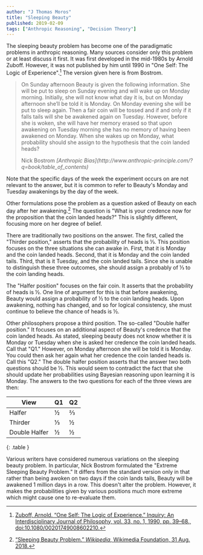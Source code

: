 ```yaml
---
author: "J Thomas Moros"
title: "Sleeping Beauty"
published: 2019-02-09
tags: ["Anthropic Reasoning", "Decision Theory"]
---
```

The sleeping beauty problem has become one of the paradigmatic problems in anthropic reasoning. Many sources consider only this problem or at least discuss it first. It was first developed in the mid-1980s by Arnold Zuboff. However, it was not published by him until 1990 in "One Self: The Logic of Experience".[^OneSelf] The version given here is from Bostrom.

> On Sunday afternoon Beauty is given the following information.
> She will be put to sleep on Sunday evening and will wake up on
> Monday morning. Initially, she will not know what day it is, but on
> Monday afternoon she’ll be told it is Monday. On Monday evening
> she will be put to sleep again. Then a fair coin will be tossed and if
> and only if it falls tails will she be awakened again on Tuesday.
> However, before she is woken, she will have her memory erased so
> that upon awakening on Tuesday morning she has no memory of
> having been awakened on Monday. When she wakes up on
> Monday, what probability should she assign to the hypothesis that
> the coin landed heads?
>
> <footer>Nick Bostrom <cite markdown="1">[Anthropic Bias](http://www.anthropic-principle.com/?q=book/table_of_contents)</cite></footer>

Note that the specific days of the week the experiment occurs on are not relevant to the answer, but it is common to refer to Beauty's Monday and Tuesday awakenings by the day of the week.

Other formulations pose the problem as a question asked of Beauty on each day after her awakening.[^Wikipedia] The question is "What is your credence now for the proposition that the coin landed heads?" This is slightly different, focusing more on her degree of belief.

There are traditionally two positions on the answer. The first, called the "Thirder position," asserts that the probability of heads is ⅓. This position focuses on the three situations she can awake in. First, that it is Monday and the coin landed heads. Second, that it is Monday and the coin landed tails. Third, that is it Tuesday, and the coin landed tails. Since she is unable to distinguish these three outcomes, she should assign a probably of ⅓ to the coin landing heads.

The "Halfer position" focuses on the fair coin. It asserts that the probability of heads is ½. One line of argument for this is that before awakening, Beauty would assign a probability of ½ to the coin landing heads. Upon awakening, nothing has changed, and so for logical consistency, she must continue to believe the chance of heads is ½.

Other philosophers propose a third position. The so-called "Double halfer position." It focuses on an additional aspect of Beauty's credence that the coin landed heads. As stated, sleeping beauty does not know whether it is Monday or Tuesday when she is asked her credence the coin landed heads. Call that "Q1." However, on Monday afternoon she will be told it is Monday. You could then ask her again what her credence the coin landed heads is. Call this "Q2." The double halfer position asserts that the answer two both questions should be ½. This would seem to contradict the fact that she should update her probabilities using Bayesian reasoning upon learning it is Monday. The answers to the two questions for each of the three views are then:

| View          | Q1   | Q2   |
| ------------- | :--- | :--- |
| Halfer        | ½    | ⅔    |
| Thirder       | ⅓    | ½    |
| Double Halfer | ½    | ½    |
{: .table }

Various writers have considered numerous variations on the sleeping beauty problem. In particular, Nick Bostrom formulated the "Extreme Sleeping Beauty Problem." It differs from the standard version only in that rather than being awoken on two days if the coin lands tails, Beauty will be awakened 1 million days in a row. This doesn't alter the problem. However, it makes the probabilities given by various positions much more extreme which might cause one to re-evaluate them.

[^OneSelf]: [Zuboff, Arnold. “One Self: The Logic of Experience.” Inquiry: An Interdisciplinary Journal of Philosophy, vol. 33, no. 1, 1990, pp. 39–68., doi:10.1080/00201749008602210.](https://philpapers.org/archive/ZUBOST.pdf)
[^Wikipedia]: [“Sleeping Beauty Problem.” *Wikipedia*, Wikimedia Foundation, 31 Aug. 2018.](https://en.wikipedia.org/wiki/Sleeping_Beauty_problem)
